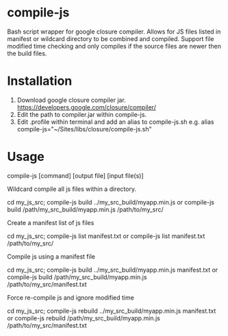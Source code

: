 compile-js
==========

Bash script wrapper for google closure compiler. Allows for JS files listed in manifest or wildcard directory to be combined and compiled.
Support file modified time checking and only compiles if the source files are newer then the build files.


Installation
==========
1. Download google closure compiler jar. https://developers.google.com/closure/compiler/
2. Edit the path to compiler.jar within compile-js.
3. Edit .profile within terminal and add an alias to compile-js.sh e.g. alias compile-js="~/Sites/libs/closure/compile-js.sh"

Usage
==========

compile-js [command] [output file] [input file(s)]

Wildcard compile all js files within a directory.

cd my_js_src; compile-js build ../my_src_build/myapp.min.js
or
compile-js build /path/my_src_build/myapp.min.js /path/to/my_src/

Create a manifest list of js files

cd my_js_src; compile-js list manifest.txt
or
compile-js list manifest.txt /path/to/my_src/

Compile js using a manifest file

cd my_js_src; compile-js build ../my_src_build/myapp.min.js manifest.txt
or
compile-js build /path/my_src_build/myapp.min.js /path/to/my_src/manifest.txt

Force re-compile js and ignore modified time

cd my_js_src; compile-js rebuild ../my_src_build/myapp.min.js manifest.txt
or
compile-js rebuild /path/my_src_build/myapp.min.js /path/to/my_src/manifest.txt



